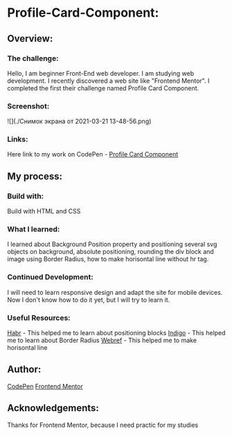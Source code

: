 # Profile-Card-Component:
## Overview:
  ### The challenge:
Hello, I am beginner Front-End web developer. I am studying web development. I recently discovered a web site like "Frontend Mentor".
I completed the first their challenge named Profile Card Component.
### Screenshot:
![](./Снимок экрана от 2021-03-21 13-48-56.png)
### Links:
Here link to my work on CodePen - [Profile Card Component](https://codepen.io/icewarrior01/full/BaQXGLa)
## My process:
  ### Build with:
Build with HTML and CSS
### What I learned:
I learned about Background Position property and positioning several svg objects on background, absolute positioning, rounding the div block and image using Border Radius, how to make horisontal line without hr tag.
### Continued Development:
I will need to learn responsive design and adapt the site for mobile devices. Now I don't know how to do it yet, but I will try to learn it.
### Useful Resources:
[Habr](https://habr.com/ru/company/netcracker/blog/277433/) - This helped me to learn about positioning blocks
[Indigo](https://idg.net.ua/blog/uchebnik-css/ispolzovanie-css/border-radius) - This helped me to learn about Border Radius
[Webref](https://webref.ru/recipe/2371) - This helped me to make horisontal line
## Author:
[CodePen](https://codepen.io/icewarrior01/full/BaQXGLa)
[Frontend Mentor](https://www.frontendmentor.io/solutions/html-css-xy32zk7s-)
## Acknowledgements:
Thanks for Frontend Mentor, because I need practic for my studies
